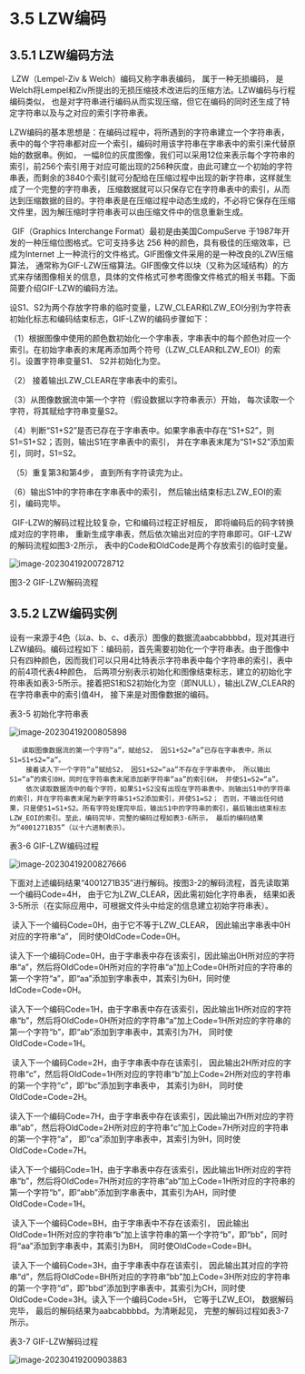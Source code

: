 # 3.5   LZW编码

## 3.5.1 LZW编码方法

​         LZW（Lempel-Ziv & Welch）编码又称字串表编码， 属于一种无损编码， 是Welch将Lempel和Ziv所提出的无损压缩技术改进后的压缩方法。LZW编码与行程编码类似， 也是对字符串进行编码从而实现压缩，但它在编码的同时还生成了特定字符串以及与之对应的索引字符串表。 

​    LZW编码的基本思想是：在编码过程中，将所遇到的字符串建立一个字符串表，表中的每个字符串都对应一个索引，编码时用该字符串在字串表中的索引来代替原始的数据串。例如， 一幅8位的灰度图像，我们可以采用12位来表示每个字符串的索引，前256个索引用于对应可能出现的256种灰度，由此可建立一个初始的字符串表，而剩余的3840个索引就可分配给在压缩过程中出现的新字符串，这样就生成了一个完整的字符串表， 压缩数据就可以只保存它在字符串表中的索引，从而达到压缩数据的目的。字符串表是在压缩过程中动态生成的，不必将它保存在压缩文件里，因为解压缩时字符串表可以由压缩文件中的信息重新生成。

​     GIF（Graphics Interchange Format）最初是由美国CompuServe 于1987年开发的一种压缩位图格式。它可支持多达 256 种的颜色，具有极佳的压缩效率，已成为Internet 上一种流行的文件格式。GIF图像文件采用的是一种改良的LZW压缩算法， 通常称为GIF-LZW压缩算法。GIF图像文件以块（又称为区域结构）的方式来存储图像相关的信息，具体的文件格式可参考图像文件格式的相关书籍。下面简要介绍GIF-LZW的编码方法。

​    设S1、S2为两个存放字符串的临时变量，LZW_CLEAR和LZW_EOI分别为字符表初始化标志和编码结束标志，GIF-LZW的编码步骤如下：

   （1）根据图像中使用的颜色数初始化一个字串表，字串表中的每个颜色对应一个索引。在初始字串表的末尾再添加两个符号（LZW_CLEAR和LZW_EOI）的索引。设置字符串变量S1、 S2并初始化为空。

   （2） 接着输出LZW_CLEAR在字串表中的索引。

   （3）从图像数据流中第一个字符（假设数据以字符串表示）开始， 每次读取一个字符，将其赋给字符串变量S2。

   （4）判断“S1+S2”是否已存在于字串表中。如果字串表中存在“S1+S2”，则S1=S1+S2；否则，输出S1在字串表中的索引， 并在字串表末尾为“S1+S2”添加索引，同时，S1=S2。 

​    （5）重复第3和第4步， 直到所有字符读完为止。

   （6）输出S1中的字符串在字串表中的索引， 然后输出结束标志LZW_EOI的索引，编码完毕。

​    GIF-LZW的解码过程比较复杂，它和编码过程正好相反， 即将编码后的码字转换成对应的字符串， 重新生成字串表，然后依次输出对应的字符串即可。GIF-LZW的解码流程如图3-2所示， 表中的Code和OldCode是两个存放索引的临时变量。

![image-20230419200728712](https://mypic-1312707183.cos.ap-nanjing.myqcloud.com/image-20230419200728712.png)

图3-2 GIF-LZW解码流程 

## 3.5.2 LZW编码实例

​        设有一来源于4色（以a、b、c、d表示）图像的数据流aabcabbbbd，现对其进行LZW编码。编码过程如下： 
​        编码前，首先需要初始化一个字符串表。由于图像中只有四种颜色，因而我们可以只用4比特表示字符串表中每个字符串的索引，表中的前4项代表4种颜色， 后两项分别表示初始化和图像结束标志，建立的初始化字符串表如表3-5所示。接着把S1和S2初始化为空（即NULL），输出LZW_CLEAR的在字符串表中的索引值4H， 接下来是对图像数据的编码。 

表3-5 初始化字符串表 

![image-20230419200805898](https://mypic-1312707183.cos.ap-nanjing.myqcloud.com/image-20230419200805898.png)

       读取图像数据流的第一个字符“a”，赋给S2， 因S1+S2=“a”已存在字串表中，所以S1=S1+S2=“a”。
        接着读入下一个字符“a”赋给S2， 因S1+S2=“aa”不存在于字串表中， 所以输出S1=“a”的索引0H，同时在字符串表末尾添加新字符串“aa”的索引6H， 并使S1=S2=“a”。
        依次读取数据流中的每个字符，如果S1+S2没有出现在字符串表中，则输出S1中的字符串的索引，并在字符串表末尾为新字符串S1+S2添加索引，并使S1=S2； 否则，不输出任何结果，只是使S1=S1+S2。所有字符处理完毕后，输出S1中的字符串的索引，最后输出结束标志LZW_EOI的索引。至此，编码完毕，完整的编码过程如表3-6所示， 最后的编码结果为“4001271B35”（以十六进制表示）。  

表3-6 GIF-LZW编码过程 

![image-20230419200827666](https://mypic-1312707183.cos.ap-nanjing.myqcloud.com/image-20230419200827666.png)

​    下面对上述编码结果“4001271B35”进行解码。按图3-2的解码流程，首先读取第一个编码Code=4H， 由于它为LZW_CLEAR，因此需初始化字符串表， 结果如表3-5所示（在实际应用中，可根据文件头中给定的信息建立初始字符串表）。

​    读入下一个编码Code=0H，由于它不等于LZW_CLEAR， 因此输出字串表中0H对应的字符串“a”， 同时使OldCode=Code=0H。

​    读入下一个编码Code=0H，由于字串表中存在该索引，因此输出0H所对应的字符串“a”，然后将OldCode=0H所对应的字符串“a”加上Code=0H所对应的字符串的第一个字符“a”，即“aa”添加到字串表中，其索引为6H，同时使ldCode=Code=0H。

​    读入下一个编码Code=1H，由于字串表中存在该索引，因此输出1H所对应的字符串“b”，然后将OldCode=0H所对应的字符串“a”加上Code=1H所对应的字符串的第一个字符“b”，即“ab”添加到字串表中，其索引为7H， 同时使OldCode=Code=1H。

​    读入下一个编码Code=2H，由于字串表中存在该索引， 因此输出2H所对应的字符串“c”，然后将OldCode=1H所对应的字符串“b”加上Code=2H所对应的字符串的第一个字符“c”，即“bc”添加到字串表中， 其索引为8H， 同时使OldCode=Code=2H。

​    读入下一个编码Code=7H，由于字串表中存在该索引，因此输出7H所对应的字符串“ab”，然后将OldCode=2H所对应的字符串“c”加上Code=7H所对应的字符串的第一个字符“a”， 即“ca”添加到字串表中，其索引为9H，同时使OldCode=Code=7H。

​    读入下一个编码Code=1H，由于字串表中存在该索引，因此输出1H所对应的字符串“b”，然后将OldCode=7H所对应的字符串“ab”加上Code=1H所对应的字符串的第一个字符“b”，即“abb”添加到字串表中，其索引为AH，同时使OldCode=Code=1H。

​    读入下一个编码Code=BH，由于字串表中不存在该索引， 因此输出OldCode=1H所对应的字符串“b”加上该字符串的第一个字符“b”，即“bb”，同时将“aa”添加到字串表中，其索引为BH， 同时使OldCode=Code=BH。

​    读入下一个编码Code=3H，由于字串表中存在该索引， 因此输出其对应的字符串“d”，然后将OldCode=BH所对应的字符串“bb”加上Code=3H所对应的字符串的第一个字符“d”，即“bbd”添加到字串表中，其索引为CH，同时使OldCode=Code=3H。读入下一个编码Code=5H， 它等于LZW_EOI， 数据解码完毕， 最后的解码结果为aabcabbbbd。为清晰起见， 完整的解码过程如表3-7所示。 

表3-7  GIF-LZW解码过程  

![image-20230419200903883](https://mypic-1312707183.cos.ap-nanjing.myqcloud.com/image-20230419200903883.png)